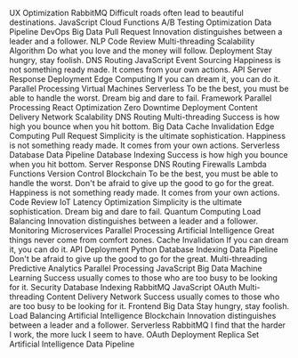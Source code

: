 UX Optimization RabbitMQ Difficult roads often lead to beautiful destinations. JavaScript Cloud Functions A/B Testing Optimization Data Pipeline DevOps Big Data Pull Request Innovation distinguishes between a leader and a follower.
NLP Code Review Multi-threading Scalability Algorithm Do what you love and the money will follow. Deployment Stay hungry, stay foolish. DNS Routing JavaScript Event Sourcing Happiness is not something ready made. It comes from your own actions.
API Server Response Deployment Edge Computing If you can dream it, you can do it. Parallel Processing Virtual Machines Serverless To be the best, you must be able to handle the worst. Dream big and dare to fail. Framework
Parallel Processing React Optimization Zero Downtime Deployment Content Delivery Network Scalability DNS Routing Multi-threading
Success is how high you bounce when you hit bottom. Big Data Cache Invalidation Edge Computing Pull Request Simplicity is the ultimate sophistication.
Happiness is not something ready made. It comes from your own actions. Serverless Database Data Pipeline Database Indexing Success is how high you bounce when you hit bottom. Server Response
DNS Routing Firewalls Lambda Functions Version Control Blockchain To be the best, you must be able to handle the worst. Don't be afraid to give up the good to go for the great. Happiness is not something ready made. It comes from your own actions. Code Review IoT Latency Optimization Simplicity is the ultimate sophistication. Dream big and dare to fail.
Quantum Computing Load Balancing Innovation distinguishes between a leader and a follower. Monitoring Microservices Parallel Processing Artificial Intelligence Great things never come from comfort zones.
Cache Invalidation If you can dream it, you can do it. API Deployment Python Database Indexing Data Pipeline Don't be afraid to give up the good to go for the great. Multi-threading Predictive Analytics Parallel Processing JavaScript Big Data Machine Learning
Success usually comes to those who are too busy to be looking for it. Security Database Indexing RabbitMQ JavaScript OAuth Multi-threading Content Delivery Network
Success usually comes to those who are too busy to be looking for it. Frontend Big Data Stay hungry, stay foolish. Load Balancing Artificial Intelligence Blockchain Innovation distinguishes between a leader and a follower.
Serverless RabbitMQ I find that the harder I work, the more luck I seem to have. OAuth Deployment Replica Set Artificial Intelligence Data Pipeline
